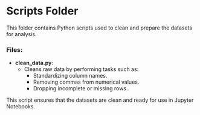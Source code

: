 # Scripts Folder

This folder contains Python scripts used to clean and prepare the datasets for analysis.

### Files:
- **clean_data.py**:
   - Cleans raw data by performing tasks such as:
     - Standardizing column names.
     - Removing commas from numerical values.
     - Dropping incomplete or missing rows.

This script ensures that the datasets are clean and ready for use in Jupyter Notebooks.
